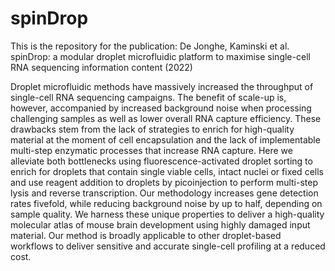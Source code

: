 # spinDrop
This is the repository for the publication: De Jonghe, Kaminski et al. spinDrop: a modular droplet microfluidic platform to maximise single-cell RNA sequencing information content (2022)

Droplet microfluidic methods have massively increased the throughput of single-cell RNA sequencing campaigns. The benefit of scale-up is, however, accompanied by increased background noise when processing challenging samples as well as lower overall RNA capture efficiency. These drawbacks stem from the lack of strategies to enrich for high-quality material at the moment of cell encapsulation and the lack of implementable multi-step enzymatic processes that increase RNA capture. Here we alleviate both bottlenecks using fluorescence-activated droplet sorting to enrich for droplets that contain single viable cells, intact nuclei or fixed cells and use reagent addition to droplets by picoinjection to perform multi-step lysis and reverse transcription. Our methodology increases gene detection rates fivefold, while reducing background noise by up to half, depending on sample quality. We harness these unique properties to deliver a high-quality molecular atlas of mouse brain development using highly damaged input material. Our method is broadly applicable to other droplet-based workflows to deliver sensitive and accurate single-cell profiling at a reduced cost.
